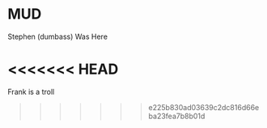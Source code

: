 # MUD
Stephen (dumbass) Was Here

<<<<<<< HEAD
=======
Frank is a troll
>>>>>>> e225b830ad03639c2dc816d66eba23fea7b8b01d
